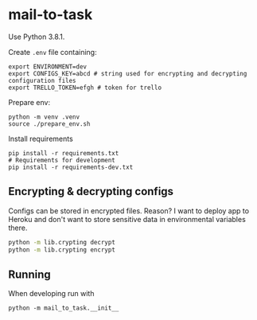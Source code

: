 # mail-to-task

Use Python 3.8.1.

Create `.env` file containing:
```
export ENVIRONMENT=dev
export CONFIGS_KEY=abcd # string used for encrypting and decrypting configuration files
export TRELLO_TOKEN=efgh # token for trello
```

Prepare env:
```
python -m venv .venv
source ./prepare_env.sh
```

Install requirements

```
pip install -r requirements.txt
# Requirements for development
pip install -r requirements-dev.txt
```

## Encrypting & decrypting configs

Configs can be stored in encrypted files. Reason? I want to deploy app to Heroku and don't want to store sensitive data in environmental variables there.
```bash
python -m lib.crypting decrypt
python -m lib.crypting encrypt
```

## Running

When developing run with
```
python -m mail_to_task.__init__
```